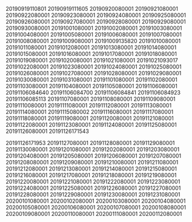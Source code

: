 20190919110801
20190919111605
20190920080001
20190921080001
20190922080001
20190923080001
20190924080001
20190925080001
20190926080001
20190927080001
20190928080001
20190929080001
20190930080001
20191001080001
20191002080001
20191003080001
20191004080001
20191005080001
20191006080001
20191007080001
20191008080001
20191009080001
20191009135820
20191010080001
20191011080001
20191012080001
20191013080001
20191014080001
20191015080001
20191016080001
20191017080001
20191018080001
20191019080001
20191020080001
20191021080001
20191021093017
20191022080001
20191023080001
20191024080001
20191025080001
20191026080001
20191027080001
20191028080001
20191029080001
20191030080001
20191031080001
20191101080001
20191102080001
20191103080001
20191104080001
20191105080001
20191106080001
20191106084640
20191106084700
20191106084841
20191106084923
20191106085113
20191107080001
20191108080001
20191109080001
20191110080001
20191111080001
20191112080001
20191113080001
20191114080001
20191115080002
20191116080001
20191117080001
20191118080001
20191119080001
20191120080001
20191121080001
20191122080001
20191123080001
20191124080001
20191125080001
20191126080001
20191126171543

20191126171953
20191127080001
20191128080001
20191129080001
20191130080001
20191201080001
20191202080001
20191203080001
20191204080001
20191205080001
20191206080001
20191207080001
20191208080001
20191209080001
20191210080001
20191211080001
20191212080001
20191213080001
20191214080001
20191215080001
20191216080001
20191217080001
20191218080001
20191219080001
20191220080001
20191221080001
20191222080001
20191223080001
20191224080001
20191225080001
20191226080001
20191227080001
20191228080001
20191229080001
20191230080001
20191231080001
20200101080001
20200102080001
20200103080001
20200104080001
20200105080001
20200106080001
20200107080001
20200108080001
20200109080001
20200110080001
20200111080001
20200112080001
